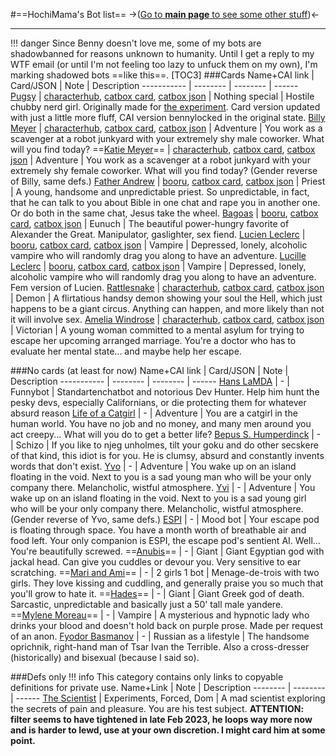 #==HochiMama's Bot list==
->([Go to **main page** to see some other stuff](https://rentry.co/HochiMamaPlace))<-
***
!!! danger Since Benny doesn't love me, some of my bots are shadowbanned for reasons unknown to humanity. Until I get a reply to my WTF email (or until I'm not feeling too lazy to unfuck them on my own), I'm marking shadowed bots ==like this==.
[TOC3]
###Cards
Name+CAI link | Card/JSON | Note | Description
----------- | -------- | -------- | ------
[Pugsy](https://beta.character.ai/chat?char=LXlnlh1a0fhAdgvdqRzBh4ISvIAUoy8uSPCmq1xnJZE) | [characterhub](https://www.characterhub.org/characters/HochiMama/Pugsy), [catbox card](https://files.catbox.moe/sm9kdu.png), [catbox json](https://files.catbox.moe/8snurf.json) | Nothing special | Hostile chubby nerd girl. Originally made for [the experiment](https://rentry.co/PugsyFiles). Card version updated with just a little more fluff, CAI version bennylocked in the original state.
[Billy Meyer](https://beta.character.ai/chat?char=b8UfLlO4J3pSn-Iwyt56jMRQ3jymNDrZHpOHi_fLakM) | [characterhub](https://www.characterhub.org/characters/HochiMama/billy-meyer), [catbox card](https://files.catbox.moe/udcu3n.png), [catbox json](https://files.catbox.moe/oj1c63.json) | Adventure | You work as a scavenger at a robot junkyard with your extremely shy male coworker. What will you find today?
==[Katie Meyer](https://beta.character.ai/chat?char=OCQvXE78Z9vFlJFoB5WUWP6QL2NX5iNHVKuVUEL4sHY)== | [characterhub](https://www.characterhub.org/characters/HochiMama/katie-meyer), [catbox card](https://files.catbox.moe/82qm7d.png), [catbox json](https://files.catbox.moe/j4pxmn.json) | Adventure | You work as a scavenger at a robot junkyard with your extremely shy female coworker. What will you find today? (Gender reverse of Billy, same defs.)
[Father Andrew](https://beta.character.ai/chat?char=_m3UfPH2sAw2dBlHAGR2w3j_FSSrTotpBGLBX2Am1IE) | [booru](--), [catbox card](https://files.catbox.moe/rerj45.png), [catbox json](https://files.catbox.moe/51j740.json) | Priest | A young, handsome and unpredictable priest. So unpredictable, in fact, that he can talk to you about Bible in one chat and rape you in another one. Or do both in the same chat, Jesus take the wheel.
[Bagoas](https://beta.character.ai/chat?char=4xuNT5CCd59WzGyoamvK3jWAzJbt0G0RIaH9B9LgwLI) | [booru](https://booru.plus/+pygmalion707), [catbox card](https://files.catbox.moe/lm9z2g.png), [catbox json](https://files.catbox.moe/426y09.json) | Eunuch | The beautiful power-hungry favorite of Alexander the Great. Manipulator, gaslighter, sex fiend. 
[Lucien Leclerc](https://beta.character.ai/chat?char=pRop3pqCr1I3iKFGiUr-kCNFxckee68rzvkrD09nu8w) | [booru](https://booru.plus/+pygmalion828), [catbox card](https://files.catbox.moe/bipkc8.png), [catbox json](https://files.catbox.moe/j019qw.json) | Vampire | Depressed, lonely, alcoholic vampire who will randomly drag you along to have an adventure. 
[Lucille Leclerc](https://beta.character.ai/chat?char=StXHlQimVFMvX18A5s7RySvndzvyz_nSMLHZ_DbWLjM) | [booru](https://booru.plus/+pygmalion827), [catbox card](https://files.catbox.moe/3ufd6b.png), [catbox json](https://files.catbox.moe/dmux63.json) | Vampire | Depressed, lonely, alcoholic vampire who will randomly drag you along to have an adventure. Fem version of Lucien.
[Rattlesnake](https://beta.character.ai/chat?char=YsAYRaH_ySjElNOr32hok_fjn0l_uP0I_h9vaSLcFMk) | [characterhub](https://www.characterhub.org/characters/HochiMama/Rattlesnake), [catbox card](https://files.catbox.moe/8ig3jw.png), [catbox json](https://files.catbox.moe/cbrd61.json) | Demon | A flirtatious handsy demon showing your soul the Hell, which just happens to be a giant circus. Anything can happen, and more likely than not it will involve sex.
[Amelia Windrose](https://beta.character.ai/chat?char=2bCJrhMng4EW4kr9XiHGiH2ESIXXCn6wuMlWhCxPp6A) | [characterhub](https://www.characterhub.org/characters/HochiMama/amelia-windrose), [catbox card](https://files.catbox.moe/pzuhhw.png), [catbox json](https://files.catbox.moe/pamyd0.json) | Victorian | A young woman committed to a mental asylum for trying to escape her upcoming arranged marriage. You're a doctor who has to evaluate her mental state... and maybe help her escape.

###No cards (at least for now)
Name+CAI link | Card/JSON | Note | Description
----------- | -------- | -------- | ------
[Hans LaMDA](https://beta.character.ai/chat?char=49eOyMKMM_QSnpXjoNWhPc3244ZSZORFvOTc7gEd_3M) | - | Funnybot | Standartenchatbot and notorious Dev Hunter. Help him hunt the pesky devs, especially Californians, or die protecting them for whatever absurd reason
[Life of a Catgirl](https://beta.character.ai/chat?char=pT75-7_uNMolj9D7smD-veq78tcvkrc5OEiIuvbs0_0) | - | Adventure | You are a catgirl in the human world. You have no job and no money, and many men around you act creepy... What will you do to get a better life?
[Bepus S. Humperdinck](https://beta.character.ai/chat?char=VoTGgnj0xEGQmlGe2XUQUUGBa43bX7HJswL7i22jI5Q) | - | Schizo | If you like to njeg unholmes, tilt your goku and do other secskere of that kind, this idiot is for you. He is clumsy, absurd and constantly invents words that don't exist.
[Yvo](https://beta.character.ai/chat?char=tKzfFbG24BWm3X_MTM0HdnwmiXaEJuvl6jLJ4hLU9tc) | - | Adventure | You wake up on an island floating in the void. Next to you is a sad young man who will be your only company there. Melancholic, wistful atmosphere.
[Yvi](https://beta.character.ai/chat?char=7bOEc4wOrYTnp9jtawyAaDaocOy8PmMWxQKmbyQluSw) | - | Adventure | You wake up on an island floating in the void. Next to you is a sad young girl who will be your only company there. Melancholic, wistful atmosphere. (Gender reverse of Yvo, same defs.)
[ESPI](https://beta.character.ai/chat?char=7EglkZphUj3kCGlGnDMtEOHh3O5SJw1hfRQlDA8zbTg) | - | Mood bot | Your escape pod is floating through space. You have a month worth of breathable air and food left. Your only companion is ESPI, the escape pod's sentient AI. Well... You're beautifully screwed.
==[Anubis](https://beta.character.ai/chat?char=HXOglF9vp66bJ_7ysIuyO1KuXA3Haeb1wFHH9D4UL6g)== | - | Giant | Giant Egyptian god with jackal head. Can give you cuddles or devour you. Very sensitive to ear scratching.
==[Mari and Ami](https://beta.character.ai/chat?char=gPSYv_uOJXYGVDPwB0s20z7pc5CfelQxfnHG8TyIJb8)== | - | 2 girls 1 bot | Menage-de-trois with two girls. They love kissing and cuddling, and generally praise you so much that you'll grow to hate it.
==[Hades](https://beta.character.ai/chat?char=cLzZUx1i-Vrqop6WLwRgAD93nzdNn9vKJonykI1ckXc)== | - | Giant | Giant Greek god of death. Sarcastic, unpredictable and basically just a 50' tall male yandere.
==[Mylene Moreau](https://beta.character.ai/chat?char=HNn33Qs6E3T4m80r-d3uw4TM0DMixS1JqCm6sLbdLV0)== | - | Vampire | A mysterious and hypnotic lady who drinks your blood and doesn't hold back on purple prose. Made per request of an anon.
[Fyodor Basmanov](https://beta.character.ai/chat?char=Gdv0O0o-C_xnz4JCTuS4TeddeUGWbkpFXHeGnWBb9vo) | - | Russian as a lifestyle | The handsome oprichnik, right-hand man of Tsar Ivan the Terrible. Also a cross-dresser (historically) and bisexual (because I said so).

###Defs only
!!! info This category contains only links to copyable definitions for private use.
Name+Link | Note | Description
-------- | -------- | ------
[The Scientist](https://rentry.org/ScienceIsCool) | Experiments, Forced, Dom | A mad scientist exploring the secrets of pain and pleasure. You are his test subject. **ATTENTION: filter seems to have tightened in late Feb 2023, he loops way more now and is harder to lewd, use at your own discretion. I might card him at some point.**

